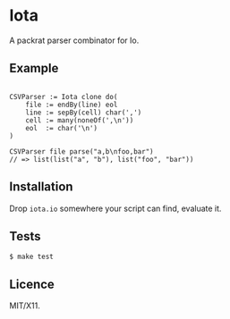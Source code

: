Iota
====

A packrat parser combinator for Io.


## Example

```io

CSVParser := Iota clone do(
    file := endBy(line) eol
    line := sepBy(cell) char(',')
    cell := many(noneOf(',\n'))
    eol  := char('\n')
)

CSVParser file parse("a,b\nfoo,bar")
// => list(list("a", "b"), list("foo", "bar"))
```

## Installation

Drop `iota.io` somewhere your script can find, evaluate it.


## Tests

    $ make test
    
## Licence

MIT/X11.

